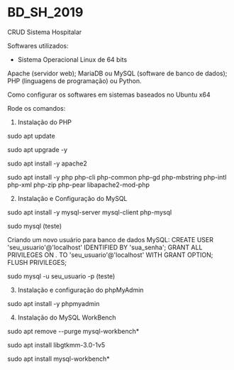 # BD_SH_2019

CRUD Sistema Hospitalar

Softwares utilizados:

- Sistema Operacional Linux de 64 bits

Apache (servidor web);
MariaDB ou MySQL (software de banco de dados);
PHP (linguagens de programação) ou Python.

Como configurar os softwares em sistemas baseados no Ubuntu x64

Rode os comandos:

1. Instalação do PHP

sudo apt update

sudo apt upgrade -y

sudo apt install -y apache2

sudo apt install -y php php-cli php-common php-gd php-mbstring php-intl php-xml php-zip php-pear libapache2-mod-php

2. Instalação e Configuração do MySQL

sudo apt install -y mysql-server mysql-client php-mysql

sudo mysql (teste)

Criando um novo usuário para banco de dados MySQL:
CREATE USER 'seu_usuario'@'localhost' IDENTIFIED BY 'sua_senha';
GRANT ALL PRIVILEGES ON *.* TO 'seu_usuario'@'localhost' WITH GRANT OPTION;
FLUSH PRIVILEGES;

sudo mysql -u seu_usuario -p (teste)

3. Instalação e configuração do phpMyAdmin

sudo apt install -y phpmyadmin

4. Instalação do MySQL WorkBench

sudo apt remove --purge mysql-workbench*

sudo apt install libgtkmm-3.0-1v5

sudo apt install mysql-workbench*
